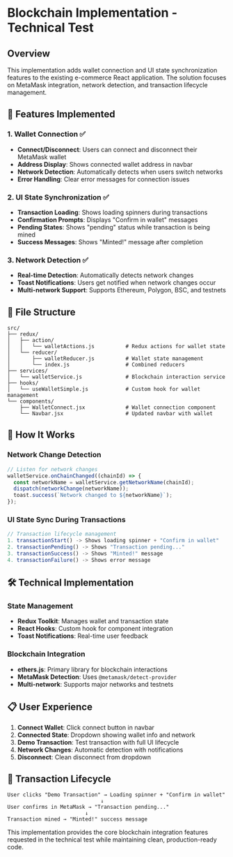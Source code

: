 # Blockchain Implementation - Technical Test

## Overview
This implementation adds wallet connection and UI state synchronization features to the existing e-commerce React application. The solution focuses on MetaMask integration, network detection, and transaction lifecycle management.

## 🚀 Features Implemented

### 1. Wallet Connection ✅
- **Connect/Disconnect**: Users can connect and disconnect their MetaMask wallet
- **Address Display**: Shows connected wallet address in navbar
- **Network Detection**: Automatically detects when users switch networks
- **Error Handling**: Clear error messages for connection issues

### 2. UI State Synchronization ✅
- **Transaction Loading**: Shows loading spinners during transactions
- **Confirmation Prompts**: Displays "Confirm in wallet" messages
- **Pending States**: Shows "pending" status while transaction is being mined
- **Success Messages**: Shows "Minted!" message after completion

### 3. Network Detection ✅
- **Real-time Detection**: Automatically detects network changes
- **Toast Notifications**: Users get notified when network changes occur
- **Multi-network Support**: Supports Ethereum, Polygon, BSC, and testnets

## 📁 File Structure

```
src/
├── redux/
│   ├── action/
│   │   └── walletActions.js          # Redux actions for wallet state
│   └── reducer/
│       ├── walletReducer.js          # Wallet state management
│       └── index.js                  # Combined reducers
├── services/
│   └── walletService.js              # Blockchain interaction service
├── hooks/
│   └── useWalletSimple.js            # Custom hook for wallet management
└── components/
    ├── WalletConnect.jsx             # Wallet connection component
    └── Navbar.jsx                    # Updated navbar with wallet
```

## 🔧 How It Works

### Network Change Detection
```javascript
// Listen for network changes
walletService.onChainChanged((chainId) => {
  const networkName = walletService.getNetworkName(chainId);
  dispatch(networkChange(networkName));
  toast.success(`Network changed to ${networkName}`);
});
```

### UI State Sync During Transactions
```javascript
// Transaction lifecycle management
1. transactionStart() -> Shows loading spinner + "Confirm in wallet"
2. transactionPending() -> Shows "Transaction pending..."
3. transactionSuccess() -> Shows "Minted!" message
4. transactionFailure() -> Shows error message
```

## 🛠 Technical Implementation

### State Management
- **Redux Toolkit**: Manages wallet and transaction state
- **React Hooks**: Custom hook for component integration
- **Toast Notifications**: Real-time user feedback

### Blockchain Integration
- **ethers.js**: Primary library for blockchain interactions
- **MetaMask Detection**: Uses `@metamask/detect-provider`
- **Multi-network**: Supports major networks and testnets

## 📋 User Experience

1. **Connect Wallet**: Click connect button in navbar
2. **Connected State**: Dropdown showing wallet info and network
3. **Demo Transaction**: Test transaction with full UI lifecycle
4. **Network Changes**: Automatic detection with notifications
5. **Disconnect**: Clean disconnect from dropdown

## 🔄 Transaction Lifecycle

```
User clicks "Demo Transaction" → Loading spinner + "Confirm in wallet"
                              ↓
User confirms in MetaMask → "Transaction pending..."
                         ↓
Transaction mined → "Minted!" success message
```

This implementation provides the core blockchain integration features requested in the technical test while maintaining clean, production-ready code.
